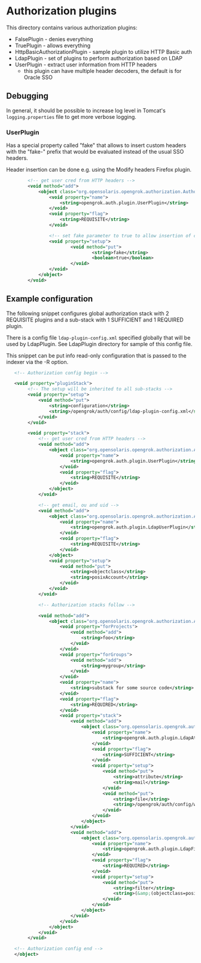 # Authorization plugins

This directory contains various authorization plugins:

  - FalsePlugin - denies everything
  - TruePlugin - allows everything
  - HttpBasicAuthorizationPlugin - sample plugin to utilize HTTP Basic auth
  - LdapPlugin - set of plugins to perform authorization based on LDAP
  - UserPlugin - extract user information from HTTP headers
    - this plugin can have multiple header decoders, the default is for Oracle SSO

## Debugging

In general, it should be possible to increase log level in Tomcat's
`logging.properties` file to get more verbose logging.

### UserPlugin

Has a special property called "fake" that allows to insert custom headers
with the "fake-" prefix that would be evaluated instead of the usual SSO headers.

Header insertion can be done e.g. using the Modify headers Firefox plugin.


```xml
        <!-- get user cred from HTTP headers -->
        <void method="add">
            <object class="org.opensolaris.opengrok.authorization.AuthorizationPlugin">
                <void property="name">
                    <string>opengrok.auth.plugin.UserPlugin</string>
                </void>
                <void property="flag">
                    <string>REQUISITE</string>
                </void>

                <!-- set fake parameter to true to allow insertion of custom headers -->
                <void property="setup">
                        <void method="put">
                                <string>fake</string>
                                <boolean>true</boolean>
                        </void>
                </void>
            </object>
        </void>

```

## Example configuration

The following snippet configures global authorization stack with 2 REQUISITE
plugins and a sub-stack with 1 SUFFICIENT and 1 REQUIRED plugin.

There is a config file `ldap-plugin-config.xml` specified globally that will be
used by LdapPlugin. See LdapPlugin directory for sample of this config file.

This snippet can be put info read-only configuration that is passed to the
indexer via the -R option.


```xml
   <!-- Authorization config begin -->

   <void property="pluginStack">
        <!-- The setup will be inherited to all sub-stacks -->
        <void property="setup">
            <void method="put">
                <string>configuration</string>
                <string>/opengrok/auth/config/ldap-plugin-config.xml</string>
            </void>
        </void>

        <void property="stack">
            <!-- get user cred from HTTP headers -->
            <void method="add">
                <object class="org.opensolaris.opengrok.authorization.AuthorizationPlugin">
                    <void property="name">
                        <string>opengrok.auth.plugin.UserPlugin</string>
                    </void>
                    <void property="flag">
                        <string>REQUISITE</string>
                    </void>
                </object>
            </void>

            <!-- get email, ou and uid -->
            <void method="add">
                <object class="org.opensolaris.opengrok.authorization.AuthorizationPlugin">
                    <void property="name">
                        <string>opengrok.auth.plugin.LdapUserPlugin</string>
                    </void>
                    <void property="flag">
                        <string>REQUISITE</string>
                    </void>
                </object>
    	        <void property="setup">
                    <void method="put">
                        <string>objectclass</string>
                        <string>posixAccount</string>
                    </void>
                </void>
            </void>

            <!-- Authorization stacks follow -->

            <void method="add">
                <object class="org.opensolaris.opengrok.authorization.AuthorizationStack">
                    <void property="forProjects">
                        <void method="add">
                            <string>foo</string>
                        </void>
                    </void>
                    <void property="forGroups">
                        <void method="add">
                            <string>mygroup</string>
                        </void>
                    </void>
                    <void property="name">
                        <string>substack for some source code</string>
                    </void>
                    <void property="flag">
                        <string>REQUIRED</string>
                    </void>
                    <void property="stack">
                        <void method="add">
                            <object class="org.opensolaris.opengrok.authorization.AuthorizationPlugin">
                                <void property="name">
                                    <string>opengrok.auth.plugin.LdapAttrPlugin</string>
                                </void>
                                <void property="flag">
                                    <string>SUFFICIENT</string>
                                </void>
                                <void property="setup">
                                    <void method="put">
                                        <string>attribute</string>
                                        <string>mail</string>
                                    </void>
                                    <void method="put">
                                        <string>file</string>
                                        <string>/opengrok/auth/config/whitelists/mycode-whitelist-mail.txt</string>
                                    </void>
                                </void>
                            </object>
                        </void>
                        <void method="add">
                            <object class="org.opensolaris.opengrok.authorization.AuthorizationPlugin">
                                <void property="name">
                                    <string>opengrok.auth.plugin.LdapFilterPlugin</string>
                                </void>
                                <void property="flag">
                                    <string>REQUIRED</string>
                                </void>
                                <void property="setup">
                                    <void method="put">
                                        <string>filter</string>
                                        <string>(&amp;(objectclass=posixGroup)(cn=my_src*)(memberUid=%uid%))</string>
                                    </void>
                                </void>
                            </object>
                        </void>
                    </void>
                </object>
            </void>
        </void>

   <!-- Authorization config end -->
   </object>
```

